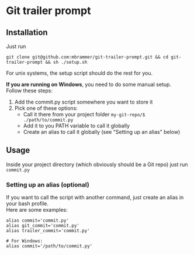 # Git trailer prompt

## Installation

Just run
```
git clone git@github.com:mbrammer/git-trailer-prompt.git && cd git-trailer-prompt && sh ./setup.sh
```

For unix systems, the setup script should do the rest for you.  

**If you are running on Windows**, you need to do some manual setup.  
Follow these steps:
1. Add the commit.py script somewhere you want to store it
2. Pick one of these options:
   - Call it there from your project folder `my-git-repo/$ ./path/to/commit.py`
   - Add it to you PATH variable to call it globally
   - Create an alias to call it globally (see "Setting up an alias" below)

## Usage

Inside your project directory (which obviously should be a Git repo) just run `commit.py`

### Setting up an alias (optional)

If you want to call the script with another command, just create an alias in your bash profile.  
Here are some examples:
```
alias commit='commit.py'
alias git_commit='commit.py'
alias trailer_commit='commit.py'

# For Windows:
alias commit='/path/to/commit.py'
```
